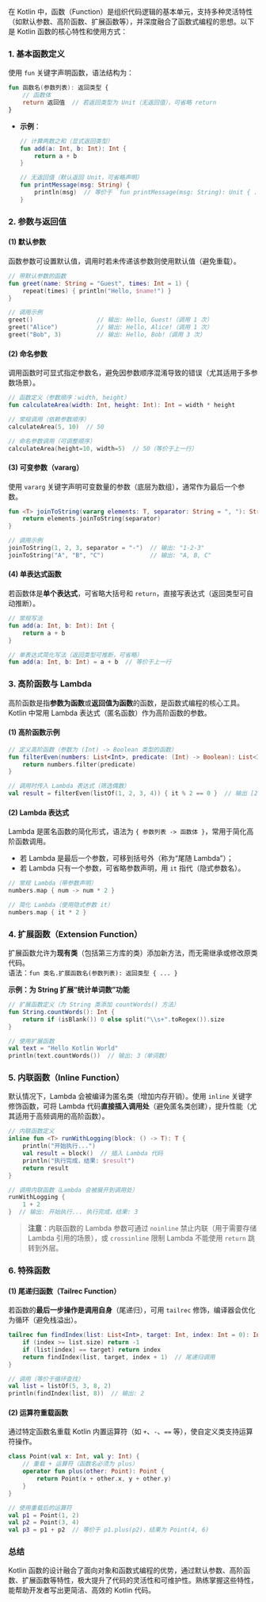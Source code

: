 
在 Kotlin 中，函数（Function）是组织代码逻辑的基本单元，支持多种灵活特性（如默认参数、高阶函数、扩展函数等），并深度融合了函数式编程的思想。以下是 Kotlin 函数的核心特性和使用方式：


### **1. 基本函数定义**
使用 `fun` 关键字声明函数，语法结构为：
```kotlin
fun 函数名(参数列表): 返回类型 {
    // 函数体
    return 返回值  // 若返回类型为 Unit（无返回值），可省略 return
}
```

- **示例**：
  ```kotlin
  // 计算两数之和（显式返回类型）
  fun add(a: Int, b: Int): Int {
      return a + b
  }

  // 无返回值（默认返回 Unit，可省略声明）
  fun printMessage(msg: String) {
      println(msg)  // 等价于 `fun printMessage(msg: String): Unit { ... }`
  }
  ```


### **2. 参数与返回值**
#### **(1) 默认参数**  
函数参数可设置默认值，调用时若未传递该参数则使用默认值（避免重载）。  
```kotlin
// 带默认参数的函数
fun greet(name: String = "Guest", times: Int = 1) {
    repeat(times) { println("Hello, $name!") }
}

// 调用示例
greet()                  // 输出: Hello, Guest!（调用 1 次）
greet("Alice")           // 输出: Hello, Alice!（调用 1 次）
greet("Bob", 3)          // 输出: Hello, Bob!（调用 3 次）
```

#### **(2) 命名参数**  
调用函数时可显式指定参数名，避免因参数顺序混淆导致的错误（尤其适用于多参数场景）。  
```kotlin
// 函数定义（参数顺序：width, height）
fun calculateArea(width: Int, height: Int): Int = width * height

// 常规调用（依赖参数顺序）
calculateArea(5, 10)  // 50

// 命名参数调用（可调整顺序）
calculateArea(height=10, width=5)  // 50（等价于上一行）
```

#### **(3) 可变参数（vararg）**  
使用 `vararg` 关键字声明可变数量的参数（底层为数组），通常作为最后一个参数。  
```kotlin
fun <T> joinToString(vararg elements: T, separator: String = ", "): String {
    return elements.joinToString(separator)
}

// 调用示例
joinToString(1, 2, 3, separator = "-")  // 输出: "1-2-3"
joinToString("A", "B", "C")             // 输出: "A, B, C"
```

#### **(4) 单表达式函数**  
若函数体是**单个表达式**，可省略大括号和 `return`，直接写表达式（返回类型可自动推断）。  
```kotlin
// 常规写法
fun add(a: Int, b: Int): Int {
    return a + b
}

// 单表达式简化写法（返回类型可推断，可省略）
fun add(a: Int, b: Int) = a + b  // 等价于上一行
```


### **3. 高阶函数与 Lambda**
高阶函数是指**参数为函数**或**返回值为函数**的函数，是函数式编程的核心工具。Kotlin 中常用 Lambda 表达式（匿名函数）作为高阶函数的参数。  

#### **(1) 高阶函数示例**  
```kotlin
// 定义高阶函数（参数为 (Int) -> Boolean 类型的函数）
fun filterEven(numbers: List<Int>, predicate: (Int) -> Boolean): List<Int> {
    return numbers.filter(predicate)
}

// 调用时传入 Lambda 表达式（筛选偶数）
val result = filterEven(listOf(1, 2, 3, 4)) { it % 2 == 0 }  // 输出 [2, 4]
```

#### **(2) Lambda 表达式**  
Lambda 是匿名函数的简化形式，语法为 `{ 参数列表 -> 函数体 }`，常用于简化高阶函数调用。  
- 若 Lambda 是最后一个参数，可移到括号外（称为“尾随 Lambda”）；  
- 若 Lambda 只有一个参数，可省略参数声明，用 `it` 指代（隐式参数名）。  

```kotlin
// 常规 Lambda（带参数声明）
numbers.map { num -> num * 2 }

// 简化 Lambda（使用隐式参数 it）
numbers.map { it * 2 }
```


### **4. 扩展函数（Extension Function）**  
扩展函数允许为**现有类**（包括第三方库的类）添加新方法，而无需继承或修改原类代码。  
语法：`fun 类名.扩展函数名(参数列表): 返回类型 { ... }`  

**示例：为 String 扩展“统计单词数”功能**  
```kotlin
// 扩展函数定义（为 String 类添加 countWords() 方法）
fun String.countWords(): Int {
    return if (isBlank()) 0 else split("\\s+".toRegex()).size
}

// 使用扩展函数
val text = "Hello Kotlin World"
println(text.countWords())  // 输出: 3（单词数）
```


### **5. 内联函数（Inline Function）**  
默认情况下，Lambda 会被编译为匿名类（增加内存开销）。使用 `inline` 关键字修饰函数，可将 Lambda 代码**直接插入调用处**（避免匿名类创建），提升性能（尤其适用于高频调用的高阶函数）。  

```kotlin
// 内联函数定义
inline fun <T> runWithLogging(block: () -> T): T {
    println("开始执行...")
    val result = block()  // 插入 Lambda 代码
    println("执行完成，结果: $result")
    return result
}

// 调用内联函数（Lambda 会被展开到调用处）
runWithLogging { 
    1 + 2 
}  // 输出: 开始执行... 执行完成，结果: 3
```

> **注意**：内联函数的 Lambda 参数可通过 `noinline` 禁止内联（用于需要存储 Lambda 引用的场景），或 `crossinline` 限制 Lambda 不能使用 `return` 跳转到外层。


### **6. 特殊函数**
#### **(1) 尾递归函数（Tailrec Function）**  
若函数的**最后一步操作是调用自身**（尾递归），可用 `tailrec` 修饰，编译器会优化为循环（避免栈溢出）。  

```kotlin
tailrec fun findIndex(list: List<Int>, target: Int, index: Int = 0): Int {
    if (index >= list.size) return -1
    if (list[index] == target) return index
    return findIndex(list, target, index + 1)  // 尾递归调用
}

// 调用（等价于循环查找）
val list = listOf(5, 3, 8, 2)
println(findIndex(list, 8))  // 输出: 2
```

#### **(2) 运算符重载函数**  
通过特定函数名重载 Kotlin 内置运算符（如 `+`、`-`、`==` 等），使自定义类支持运算符操作。  

```kotlin
class Point(val x: Int, val y: Int) {
    // 重载 + 运算符（函数名必须为 plus）
    operator fun plus(other: Point): Point {
        return Point(x + other.x, y + other.y)
    }
}

// 使用重载后的运算符
val p1 = Point(1, 2)
val p2 = Point(3, 4)
val p3 = p1 + p2  // 等价于 p1.plus(p2)，结果为 Point(4, 6)
```


### **总结**
Kotlin 函数的设计融合了面向对象和函数式编程的优势，通过默认参数、高阶函数、扩展函数等特性，极大提升了代码的灵活性和可维护性。熟练掌握这些特性，能帮助开发者写出更简洁、高效的 Kotlin 代码。